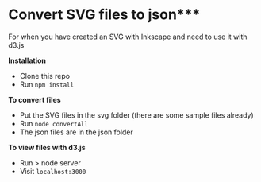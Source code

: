 # Convert SVG files to json***

For when you have created an SVG with Inkscape and need to use it with d3.js

**Installation**

- Clone this repo
- Run `npm install`

**To convert files**

- Put the SVG files in the svg folder (there are some sample files already)
- Run `node convertAll`
- The json files are in the json folder

**To view files with d3.js**

- Run > node server
- Visit `localhost:3000`
